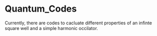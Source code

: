 # Quantum_Codes
Currently, there are codes to cacluate different properties of an infinte square well and a simple harmonic occilator.
